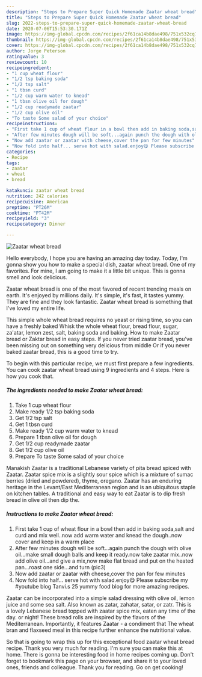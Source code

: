 ```yaml
---
description: "Steps to Prepare Super Quick Homemade Zaatar wheat bread"
title: "Steps to Prepare Super Quick Homemade Zaatar wheat bread"
slug: 2022-steps-to-prepare-super-quick-homemade-zaatar-wheat-bread
date: 2020-07-06T15:53:30.171Z
image: https://img-global.cpcdn.com/recipes/2f61ca14b8dae498/751x532cq70/zaatar-wheat-bread-recipe-main-photo.jpg
thumbnail: https://img-global.cpcdn.com/recipes/2f61ca14b8dae498/751x532cq70/zaatar-wheat-bread-recipe-main-photo.jpg
cover: https://img-global.cpcdn.com/recipes/2f61ca14b8dae498/751x532cq70/zaatar-wheat-bread-recipe-main-photo.jpg
author: Jorge Peterson
ratingvalue: 3
reviewcount: 10
recipeingredient:
- "1 cup wheat flour"
- "1/2 tsp baking soda"
- "1/2 tsp salt"
- "1 tbsn curd"
- "1/2 cup warm water to knead"
- "1 tbsn olive oil for dough"
- "1/2 cup readymade zaatar"
- "1/2 cup olive oil"
- "To taste Some salad of your choice"
recipeinstructions:
- "First take 1 cup of wheat flour in a bowl then add in baking soda,salt and curd and mix well..now add warm water and knead the dough..now cover and keep in a warm place"
- "After few minutes dough will be soft...again punch the dough with olive oil...make small dough balls and keep it ready.now take zaatar mix..now add olive oil...and give a mix,now make flat bread and put on the heated pan...roast one side...and turn (pic3)"
- "Now add zaatar or zaatar with cheese,cover the pan for few minutes"
- "Now fold into half... serve hot with salad.enjoy😋 Please subscribe my #youtube blog Tanvi.s 25 yummy food blog for more amazing recipes."
categories:
- Recipe
tags:
- zaatar
- wheat
- bread

katakunci: zaatar wheat bread 
nutrition: 242 calories
recipecuisine: American
preptime: "PT26M"
cooktime: "PT42M"
recipeyield: "3"
recipecategory: Dinner

---
```



![Zaatar wheat bread](https://img-global.cpcdn.com/recipes/2f61ca14b8dae498/751x532cq70/zaatar-wheat-bread-recipe-main-photo.jpg)

Hello everybody, I hope you are having an amazing day today. Today, I'm gonna show you how to make a special dish, zaatar wheat bread. One of my favorites. For mine, I am going to make it a little bit unique. This is gonna smell and look delicious.

Zaatar wheat bread is one of the most favored of recent trending meals on earth. It's enjoyed by millions daily. It's simple, it's fast, it tastes yummy. They are fine and they look fantastic. Zaatar wheat bread is something that I've loved my entire life.

This simple whole wheat bread requires no yeast or rising time, so you can have a freshly baked Whisk the whole wheat flour, bread flour, sugar, za&#39;atar, lemon zest, salt, baking soda and baking. How to make Zaatar bread or Zaktar bread in easy steps. If you never tried zaatar bread, you&#39;ve been missing out on something very delicious from middle Or if you never baked zaatar bread, this is a good time to try.


To begin with this particular recipe, we must first prepare a few ingredients. You can cook zaatar wheat bread using 9 ingredients and 4 steps. Here is how you cook that.

<!--inarticleads1-->

##### The ingredients needed to make Zaatar wheat bread:

1. Take 1 cup wheat flour
1. Make ready 1/2 tsp baking soda
1. Get 1/2 tsp salt
1. Get 1 tbsn curd
1. Make ready 1/2 cup warm water to knead
1. Prepare 1 tbsn olive oil for dough
1. Get 1/2 cup readymade zaatar
1. Get 1/2 cup olive oil
1. Prepare To taste Some salad of your choice


Manakish Zaatar is a traditional Lebanese variety of pita bread spiced with Zaatar. Zaatar spice mix is a slightly sour spice which is a mixture of sumac berries (dried and powdered), thyme, oregano. Zaatar has an enduring heritage in the Levant/East Mediterranean region and is an ubiquitous staple on kitchen tables. A traditional and easy way to eat Zaatar is to dip fresh bread in olive oil then dip the. 

<!--inarticleads2-->

##### Instructions to make Zaatar wheat bread:

1. First take 1 cup of wheat flour in a bowl then add in baking soda,salt and curd and mix well..now add warm water and knead the dough..now cover and keep in a warm place
1. After few minutes dough will be soft...again punch the dough with olive oil...make small dough balls and keep it ready.now take zaatar mix..now add olive oil...and give a mix,now make flat bread and put on the heated pan...roast one side...and turn (pic3)
1. Now add zaatar or zaatar with cheese,cover the pan for few minutes
1. Now fold into half... serve hot with salad.enjoy😋 Please subscribe my #youtube blog Tanvi.s 25 yummy food blog for more amazing recipes.


Zaatar can be incorporated into a simple salad dressing with olive oil, lemon juice and some sea salt. Also known as zatar, zahatar, satar, or zatr. This is a lovely Lebanese bread topped with zaatar spice mix, eaten any time of the day. or night! These bread rolls are inspired by the flavors of the Mediterranean. Importantly, it features Zaatar - a condiment that The wheat bran and flaxseed meal in this recipe further enhance the nutritional value. 

So that is going to wrap this up for this exceptional food zaatar wheat bread recipe. Thank you very much for reading. I'm sure you can make this at home. There is gonna be interesting food in home recipes coming up. Don't forget to bookmark this page on your browser, and share it to your loved ones, friends and colleague. Thank you for reading. Go on get cooking!
